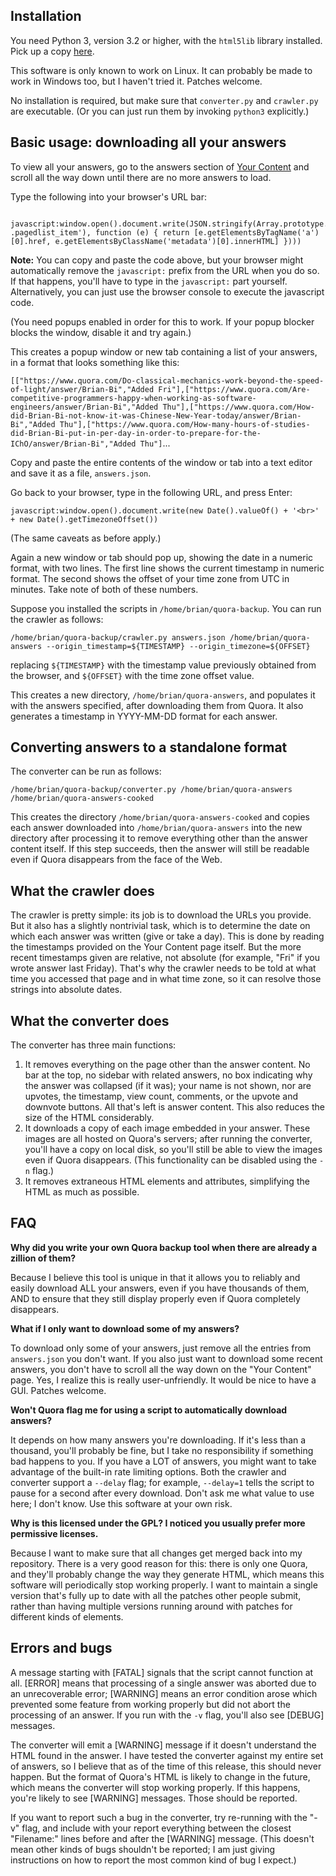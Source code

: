 ## Installation

You need Python 3, version 3.2 or higher, with the `html5lib` library installed. Pick up a copy [here](https://github.com/html5lib/html5lib-python).

This software is only known to work on Linux. It can probably be made to work in Windows too, but I haven't tried it. Patches welcome.

No installation is required, but make sure that `converter.py` and `crawler.py` are executable. (Or you can just run them by invoking `python3` explicitly.)

## Basic usage: downloading all your answers

To view all your answers, go to the answers section of [Your Content](https://www.quora.com/content?content_types=answers) and scroll all the way down until there are no more answers to load.

Type the following into your browser's URL bar:

     javascript:window.open().document.write(JSON.stringify(Array.prototype.map.call(document.querySelectorAll('.UserContentList .pagedlist_item'), function (e) { return [e.getElementsByTagName('a')[0].href, e.getElementsByClassName('metadata')[0].innerHTML] })))

**Note:** You can copy and paste the code above, but your browser might automatically remove the `javascript:` prefix from the URL when you do so. If that happens, you'll have to type in the `javascript:` part yourself. Alternatively, you can just use the browser console to execute the javascript code.

(You need popups enabled in order for this to work. If your popup blocker blocks the window, disable it and try again.)

This creates a popup window or new tab containing a list of your answers, in a format that looks something like this:

`[["https://www.quora.com/Do-classical-mechanics-work-beyond-the-speed-of-light/answer/Brian-Bi","Added Fri"],["https://www.quora.com/Are-competitive-programmers-happy-when-working-as-software-engineers/answer/Brian-Bi","Added Thu"],["https://www.quora.com/How-did-Brian-Bi-not-know-it-was-Chinese-New-Year-today/answer/Brian-Bi","Added Thu"],["https://www.quora.com/How-many-hours-of-studies-did-Brian-Bi-put-in-per-day-in-order-to-prepare-for-the-IChO/answer/Brian-Bi","Added Thu"]`...

Copy and paste the entire contents of the window or tab into a text editor and save it as a file, `answers.json`.

Go back to your browser, type in the following URL, and press Enter:

`javascript:window.open().document.write(new Date().valueOf() + '<br>' + new Date().getTimezoneOffset())`

(The same caveats as before apply.)

Again a new window or tab should pop up, showing the date in a numeric format, with two lines. The first line shows the current timestamp in numeric format. The second shows the offset of your time zone from UTC in minutes. Take note of both of these numbers.

Suppose you installed the scripts in `/home/brian/quora-backup`. You can run the crawler as follows:

`/home/brian/quora-backup/crawler.py answers.json /home/brian/quora-answers --origin_timestamp=${TIMESTAMP} --origin_timezone=${OFFSET}`

replacing `${TIMESTAMP}` with the timestamp value previously obtained from the browser, and `${OFFSET}` with the time zone offset value.

This creates a new directory, `/home/brian/quora-answers`, and populates it with the answers specified, after downloading them from Quora. It also generates a timestamp in YYYY-MM-DD format for each answer.

## Converting answers to a standalone format

The converter can be run as follows:

`/home/brian/quora-backup/converter.py /home/brian/quora-answers /home/brian/quora-answers-cooked`

This creates the directory `/home/brian/quora-answers-cooked` and copies each answer downloaded into `/home/brian/quora-answers` into the new directory after processing it to remove everything other than the answer content itself. If this step succeeds, then the answer will still be readable even if Quora disappears from the face of the Web.

## What the crawler does

The crawler is pretty simple: its job is to download the URLs you provide. But it also has a slightly nontrivial task, which is to determine the date on which each answer was written (give or take a day). This is done by reading the timestamps provided on the Your Content page itself. But the more recent timestamps given are relative, not absolute (for example, "Fri" if you wrote answer last Friday). That's why the crawler needs to be told at what time you accessed that page and in what time zone, so it can resolve those strings into absolute dates.

## What the converter does

The converter has three main functions:

1. It removes everything on the page other than the answer content. No bar at the top, no sidebar with related answers, no box indicating why the answer was collapsed (if it was); your name is not shown, nor are upvotes, the timestamp, view count, comments, or the upvote and downvote buttons. All that's left is answer content. This also reduces the size of the HTML considerably.
2. It downloads a copy of each image embedded in your answer. These images are
all hosted on Quora's servers; after running the converter, you'll have a copy on local disk, so you'll still be able to view the images even if Quora disappears. (This functionality can be disabled using the `-n` flag.)
3. It removes extraneous HTML elements and attributes, simplifying the HTML as much as possible.

## FAQ

**Why did you write your own Quora backup tool when there are already a zillion of them?**

Because I believe this tool is unique in that it allows you to reliably and easily download ALL your answers, even if you have thousands of them, AND to ensure that they still display properly even if Quora completely disappears.

**What if I only want to download some of my answers?**

To download only some of your answers, just remove all the entries from `answers.json` you don't want. If you also just want to download some recent answers, you don't have to scroll all the way down on the "Your Content" page. Yes, I realize this is really user-unfriendly. It would be nice to have a GUI. Patches welcome.

**Won't Quora flag me for using a script to automatically download answers?**

It depends on how many answers you're downloading. If it's less than a thousand, you'll probably be fine, but I take no responsibility if something bad happens to you. If you have a LOT of answers, you might want to take advantage of the built-in rate limiting options. Both the crawler and converter support a `--delay` flag; for example, `--delay=1` tells the script to pause for a second after every download. Don't ask me what value to use here; I don't know. Use this software at your own risk.

**Why is this licensed under the GPL? I noticed you usually prefer more permissive licenses.**

Because I want to make sure that all changes get merged back into my repository. There is a very good reason for this: there is only one Quora, and they'll probably change the way they generate HTML, which means this software will periodically stop working properly. I want to maintain a single version that's fully up to date with all the patches other people submit, rather than having multiple versions running around with patches for different kinds of elements.

## Errors and bugs
A message starting with [FATAL] signals that the script cannot function at all. [ERROR] means that processing of a single answer was aborted due to an unrecoverable error; [WARNING] means an error condition arose which prevented some feature from working properly but did not abort the processing of an answer. If you run with the `-v` flag, you'll also see [DEBUG] messages.

The converter will emit a [WARNING] message if it doesn't understand the HTML found in the answer. I have tested the converter against my entire set of answers, so I believe that as of the time of this release, this should never happen. But the format of Quora's HTML is likely to change in the future, which means the converter will stop working properly. If this happens, you're likely to see [WARNING] messages. Those should be reported.

If you want to report such a bug in the converter, try re-running with the "-v" flag, and include with your report everything between the closest "Filename:" lines before and after the [WARNING] message. (This doesn't mean other kinds of bugs shouldn't be reported; I am just giving instructions on how to report the most common kind of bug I expect.)
